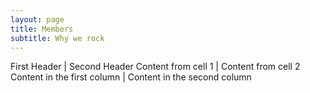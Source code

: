 ```yaml
---
layout: page
title: Members
subtitle: Why we rock 
---
```


First Header | Second Header
Content from cell 1 | Content from cell 2
Content in the first column | Content in the second column

